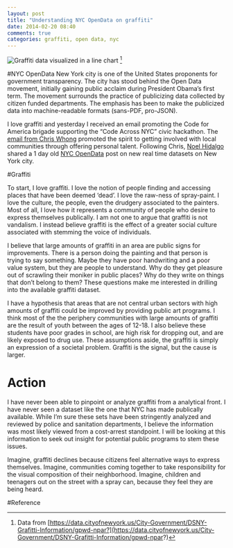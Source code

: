 ```yaml
---
layout: post
title: "Understanding NYC OpenData on graffiti"
date: 2014-02-20 08:40
comments: true
categories: graffiti, open data, nyc
---
```


![Graffiti data visualized in a line chart](https://s3.amazonaws.com/LKBG-TG/blog/graff-report.jpg)
[^1]

#NYC OpenData
New York city is one of the United States proponents for government transparency. The city has stood behind the Open Data movement, initially gaining public acclaim during President Obama’s first term. The movement surrounds the practice of publicizing data collected by citizen funded departments. The emphasis has been to make the publicized data into machine-readable formats (sans-PDF, pro-JSON).I love graffiti and yesterday I received an email promoting the Code for America brigade supporting the “Code Across NYC” civic hackathon. The [email from Chris Whong](http://chriswhong.com/local/finding-your-inner-civic-hacker/) promoted the spirit to getting involved with local communities through offering personal talent. Following Chris, [Noel Hidalgo](http://www.meetup.com/betanyc/members/92647072/) shared a 1 day old [NYC OpenData](http://nycopendata.tumblr.com/post/77071137659/doitt-recently-updated-and-automated-a-number-of) post on new real time datasets on New York city.#GraffitiTo start, I love graffiti. I love the notion of people finding and accessing places that have been deemed ‘dead’. I love the raw-ness of spray-paint. I love the culture, the people, even the drudgery associated to the painters. Most of all, I love how it represents a community of people who desire to express themselves publically. I am not one to argue that graffiti is not vandalism. I instead believe graffiti is the effect of a greater social culture associated with stemming the voice of individuals. I believe that large amounts of graffiti in an area are public signs for improvements. There is a person doing the painting and that person is trying to say something. Maybe they have poor handwriting and a poor value system, but they are people to understand. Why do they get pleasure out of scrawling their moniker in public places? Why do they write on things that don’t belong to them? These questions make me interested in drilling into the available graffiti dataset.I have a hypothesis that areas that are not central urban sectors with high amounts of graffiti could be improved by providing public art programs. I think most of the the periphery communities with large amounts of graffiti are the result of youth between the ages of 12-18. I also believe these students have poor grades in school, are high risk for dropping out, and are likely exposed to drug use. These assumptions aside, the graffiti is simply an expression of a societal problem. Graffiti is the signal, but the cause is larger.# ActionI have never been able to pinpoint or analyze graffiti from a analytical front. I have never seen a dataset like the one that NYC has made publically available. While I’m sure these sets have been stringently analyzed and reviewed by police and sanitation departments, I believe the information was most likely viewed from a cost-arrest standpoint. I will be looking at this information to seek out insight for potential public programs to stem these issues. Imagine, graffiti declines because citizens feel alternative ways to express themselves. Imagine, communities coming together to take responsibility for the visual composition of their neighborhood. Imagine, children and teenagers out on the street with a spray can, because they feel they are being heard.#Reference[^1]: Data from [https://data.cityofnewyork.us/City-Government/DSNY-Grafitti-Information/gpwd-npar?](https://data.cityofnewyork.us/City-Government/DSNY-Grafitti-Information/gpwd-npar?)